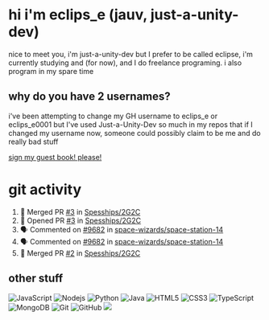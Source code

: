 # hi i'm eclips_e (jauv, just-a-unity-dev)
nice to meet you, i'm just-a-unity-dev but I prefer to be called eclipse, i'm currently studying and (for now), and I do freelance programing. i also program in my spare time

## why do you have 2 usernames?
i've been attempting to change my GH username to eclips_e or eclips_e0001 but I've used Just-a-Unity-Dev so much in my repos that if I changed my username now, someone could possibly claim to be me and do really bad stuff

[sign my guest book! please!](https://github.com/Just-a-Unity-Dev/Just-a-Unity-Dev/issues/new?&body=Sign%20my%20guest%20book%20by%20placing%20your%20name%20in%20the%20title,%20how%27d%20you%20get%20to%20this%20page%20and%20why?%20Don%27t%20forget%20you%20have%20an%20entire%20notebook%20in%20your%20hands!)


# git activity
<!--START_SECTION:activity-->
1. 🎉 Merged PR [#3](https://github.com/Spesships/2G2C/pull/3) in [Spesships/2G2C](https://github.com/Spesships/2G2C)
2. 💪 Opened PR [#3](https://github.com/Spesships/2G2C/pull/3) in [Spesships/2G2C](https://github.com/Spesships/2G2C)
3. 🗣 Commented on [#9682](https://github.com/space-wizards/space-station-14/issues/9682) in [space-wizards/space-station-14](https://github.com/space-wizards/space-station-14)
4. 🗣 Commented on [#9682](https://github.com/space-wizards/space-station-14/issues/9682) in [space-wizards/space-station-14](https://github.com/space-wizards/space-station-14)
5. 🎉 Merged PR [#2](https://github.com/Spesships/2G2C/pull/2) in [Spesships/2G2C](https://github.com/Spesships/2G2C)
<!--END_SECTION:activity-->

## other stuff

![JavaScript](https://img.shields.io/badge/-JavaScript-black?style=flat-square&logo=javascript)
![Nodejs](https://img.shields.io/badge/-Nodejs-black?style=flat-square&logo=Node.js)
![Python](https://img.shields.io/badge/-Python-black?style=flat-square&logo=Python)
![Java](https://img.shields.io/badge/-java-E34A86?style=flat-square&logo=java)
![HTML5](https://img.shields.io/badge/-HTML5-E34F26?style=flat-square&logo=html5&logoColor=white)
![CSS3](https://img.shields.io/badge/-CSS3-1572B6?style=flat-square&logo=css3)
![TypeScript](https://img.shields.io/badge/-TypeScript-007ACC?style=flat-square&logo=typescript)
![MongoDB](https://img.shields.io/badge/-MongoDB-black?style=flat-square&logo=mongodb)
![Git](https://img.shields.io/badge/-Git-black?style=flat-square&logo=git)
![GitHub](https://img.shields.io/badge/-GitHub-181717?style=flat-square&logo=github)
![](https://github-profile-summary-cards.vercel.app/api/cards/profile-details?username=Just-a-Unity-Dev&theme=solarized_dark)
